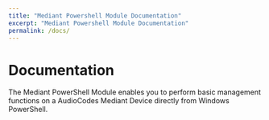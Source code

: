 ```yaml
---
title: "Mediant Powershell Module Documentation"
excerpt: "Mediant Powershell Module Documentation"
permalink: /docs/
---
```


# Documentation

The Mediant PowerShell Module enables you to perform basic management functions on a AudioCodes Mediant Device directly from Windows PowerShell.
